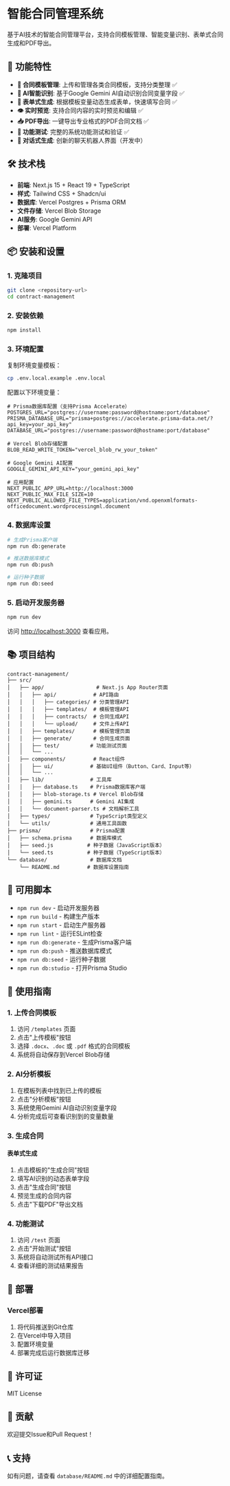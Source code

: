 # 智能合同管理系统

基于AI技术的智能合同管理平台，支持合同模板管理、智能变量识别、表单式合同生成和PDF导出。

## 🚀 功能特性

- **📄 合同模板管理**: 上传和管理各类合同模板，支持分类整理 ✅
- **🤖 AI智能识别**: 基于Google Gemini AI自动识别合同变量字段 ✅
- **📝 表单式生成**: 根据模板变量动态生成表单，快速填写合同 ✅
- **👁️ 实时预览**: 支持合同内容的实时预览和编辑 ✅
- **📥 PDF导出**: 一键导出专业格式的PDF合同文档 ✅
- **🧪 功能测试**: 完整的系统功能测试和验证 ✅
- **💬 对话式生成**: 创新的聊天机器人界面（开发中）

## 🛠️ 技术栈

- **前端**: Next.js 15 + React 19 + TypeScript
- **样式**: Tailwind CSS + Shadcn/ui
- **数据库**: Vercel Postgres + Prisma ORM
- **文件存储**: Vercel Blob Storage
- **AI服务**: Google Gemini API
- **部署**: Vercel Platform

## 📦 安装和设置

### 1. 克隆项目

```bash
git clone <repository-url>
cd contract-management
```

### 2. 安装依赖

```bash
npm install
```

### 3. 环境配置

复制环境变量模板：

```bash
cp .env.local.example .env.local
```

配置以下环境变量：

```env
# Prisma数据库配置（支持Prisma Accelerate）
POSTGRES_URL="postgres://username:password@hostname:port/database"
PRISMA_DATABASE_URL="prisma+postgres://accelerate.prisma-data.net/?api_key=your_api_key"
DATABASE_URL="postgres://username:password@hostname:port/database"

# Vercel Blob存储配置
BLOB_READ_WRITE_TOKEN="vercel_blob_rw_your_token"

# Google Gemini AI配置
GOOGLE_GEMINI_API_KEY="your_gemini_api_key"

# 应用配置
NEXT_PUBLIC_APP_URL=http://localhost:3000
NEXT_PUBLIC_MAX_FILE_SIZE=10
NEXT_PUBLIC_ALLOWED_FILE_TYPES=application/vnd.openxmlformats-officedocument.wordprocessingml.document
```

### 4. 数据库设置

```bash
# 生成Prisma客户端
npm run db:generate

# 推送数据库模式
npm run db:push

# 运行种子数据
npm run db:seed
```

### 5. 启动开发服务器

```bash
npm run dev
```

访问 [http://localhost:3000](http://localhost:3000) 查看应用。

## 📚 项目结构

```
contract-management/
├── src/
│   ├── app/                 # Next.js App Router页面
│   │   ├── api/            # API路由
│   │   │   ├── categories/ # 分类管理API
│   │   │   ├── templates/  # 模板管理API
│   │   │   ├── contracts/  # 合同生成API
│   │   │   └── upload/     # 文件上传API
│   │   ├── templates/      # 模板管理页面
│   │   ├── generate/       # 合同生成页面
│   │   ├── test/          # 功能测试页面
│   │   └── ...
│   ├── components/         # React组件
│   │   ├── ui/            # 基础UI组件（Button、Card、Input等）
│   │   └── ...
│   ├── lib/               # 工具库
│   │   ├── database.ts    # Prisma数据库客户端
│   │   ├── blob-storage.ts # Vercel Blob存储
│   │   ├── gemini.ts      # Gemini AI集成
│   │   └── document-parser.ts # 文档解析工具
│   ├── types/             # TypeScript类型定义
│   └── utils/             # 通用工具函数
├── prisma/                # Prisma配置
│   ├── schema.prisma      # 数据库模式
│   ├── seed.js           # 种子数据（JavaScript版本）
│   └── seed.ts           # 种子数据（TypeScript版本）
└── database/              # 数据库文档
    └── README.md         # 数据库设置指南
```

## 🔧 可用脚本

- `npm run dev` - 启动开发服务器
- `npm run build` - 构建生产版本
- `npm run start` - 启动生产服务器
- `npm run lint` - 运行ESLint检查
- `npm run db:generate` - 生成Prisma客户端
- `npm run db:push` - 推送数据库模式
- `npm run db:seed` - 运行种子数据
- `npm run db:studio` - 打开Prisma Studio

## 📖 使用指南

### 1. 上传合同模板

1. 访问 `/templates` 页面
2. 点击"上传模板"按钮
3. 选择 `.docx`、`.doc` 或 `.pdf` 格式的合同模板
4. 系统将自动保存到Vercel Blob存储

### 2. AI分析模板

1. 在模板列表中找到已上传的模板
2. 点击"分析模板"按钮
3. 系统使用Gemini AI自动识别变量字段
4. 分析完成后可查看识别到的变量数量

### 3. 生成合同

#### 表单式生成
1. 点击模板的"生成合同"按钮
2. 填写AI识别的动态表单字段
3. 点击"生成合同"按钮
4. 预览生成的合同内容
5. 点击"下载PDF"导出文档

### 4. 功能测试

1. 访问 `/test` 页面
2. 点击"开始测试"按钮
3. 系统将自动测试所有API接口
4. 查看详细的测试结果报告

## 🚀 部署

### Vercel部署

1. 将代码推送到Git仓库
2. 在Vercel中导入项目
3. 配置环境变量
4. 部署完成后运行数据库迁移

## 📄 许可证

MIT License

## 🤝 贡献

欢迎提交Issue和Pull Request！

## 📞 支持

如有问题，请查看 `database/README.md` 中的详细配置指南。

